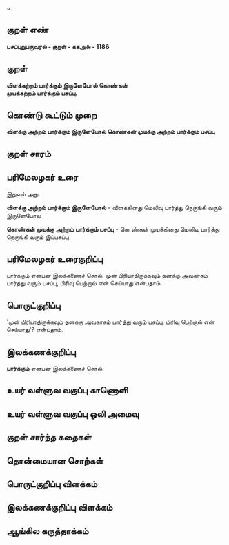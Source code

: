 உ

## குறள் எண் 

**பசப்புறுபருவரல் - குறள் - ககஅ௬ - 1186**

## குறள் 

**விளக்கற்றம் பார்க்கும் இருளேபோல் கொண்கன்  
முயக்கற்றம் பார்க்கும் பசப்பு.** 

## கொண்டு கூட்டும் முறை

**விளக்கு அற்றம் பார்க்கும் இருளேபோல் கொண்கன் முயக்கு அற்றம் பார்க்கும் பசப்பு**

## குறள் சாரம் 


## பரிமேலழகர் உரை

இதுவும் அது. 

**விளக்கு அற்றம் பார்க்கும் இருளேபோல்** - விளக்கினது மெலிவு பார்த்து நெருங்கி வரும் இருளேபோல 

**கொண்கன் முயக்கு அற்றம் பார்க்கும் பசப்பு** - கொண்கன் முயக்கினது மெலிவு பார்த்து நெருங்கி வரும் இப்பசப்பு

## பரிமேலழகர் உரைகுறிப்பு   

பார்க்கும் என்பன இலக்கணைச் சொல். முன் பிரியாதிருக்கவும் தனக்கு அவகாசம் பார்த்து வரும் பசப்பு, பிரிவு பெற்றால் என் செய்யாது என்பதாம்.

## பொருட்குறிப்பு 

'முன் பிரியாதிருக்கவும் தனக்கு அவகாசம் பார்த்து வரும் பசப்பு, பிரிவு பெற்றால் என் செய்யாது'? என்பதாம்.

## இலக்கணக்குறிப்பு  

**பார்க்கும்** என்பன இலக்கணைச் சொல்.

## உயர் வள்ளுவ வகுப்பு காணொளி


## உயர் வள்ளுவ வகுப்பு ஒலி அமைவு 

 
## குறள் சார்ந்த கதைகள் 


## தொன்மையான சொற்கள்


## பொருட்குறிப்பு விளக்கம்


## இலக்கணக்குறிப்பு விளக்கம்


## ஆங்கில கருத்தாக்கம் 


